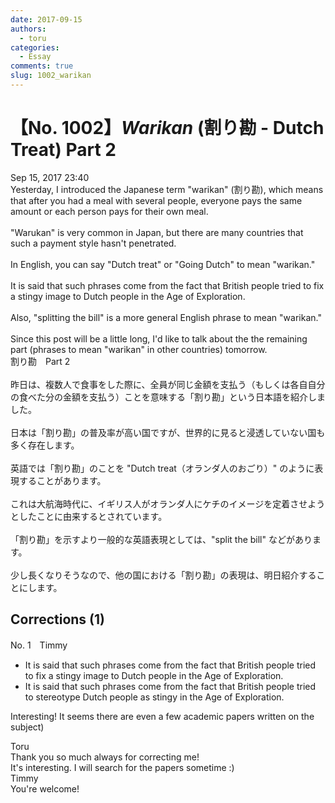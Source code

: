 ```yaml
---
date: 2017-09-15
authors:
  - toru
categories:
  - Essay
comments: true
slug: 1002_warikan
---
```


# 【No. 1002】<strong><em>Warikan</strong></em> (割り勘 - Dutch Treat) Part 2
<div class="date">Sep 15, 2017 23:40</div>
<div id="post"><div id="body_show_ori">
Yesterday, I introduced the Japanese term "warikan" (割り勘), which means that after you had a meal with several people, everyone pays the same amount or each person pays for their own meal.<br/><br/>"Warukan" is very common in Japan, but there are many countries that such a payment style hasn't penetrated.<br/><br/>In English, you can say "Dutch treat" or "Going Dutch" to mean "warikan."<br/><br/>It is said that such phrases come from the fact that British people tried to fix a stingy image to Dutch people in the Age of Exploration.<br/><br/>Also, "splitting the bill" is a more general English phrase to mean "warikan."<br/><br/>Since this post will be a little long, I'd like to talk about the the remaining part (phrases to mean "warikan" in other countries) tomorrow.
</div></div>

<!-- more -->

<div id="post_ja"><div id="body_show_mo">
割り勘　Part 2<br/><br/>昨日は、複数人で食事をした際に、全員が同じ金額を支払う（もしくは各自自分の食べた分の金額を支払う）ことを意味する「割り勘」という日本語を紹介しました。<br/><br/>日本は「割り勘」の普及率が高い国ですが、世界的に見ると浸透していない国も多く存在します。<br/><br/>英語では「割り勘」のことを "Dutch treat（オランダ人のおごり）" のように表現することがあります。<br/><br/>これは大航海時代に、イギリス人がオランダ人にケチのイメージを定着させようとしたことに由来するとされています。<br/><br/>「割り勘」を示すより一般的な英語表現としては、"split the bill" などがあります。<br/><br/>少し長くなりそうなので、他の国における「割り勘」の表現は、明日紹介することにします。
</div></div>

## Corrections (1)
<div id="block"><div class="first_name"> No. 1　<span class="just_name">Timmy</span></div><div id="block2">
<ul class="correction_field">
<li class="incorrect">It is said that such phrases come from the fact that British people tried to fix a stingy image to Dutch people in the Age of Exploration.</li>
<li class="corrected correct">
It is said that such phrases come from the fact that British people tried to <span class="f_blue">stereotype</span> Dutch people as stingy in the Age of Exploration.
</li>
</ul>
<p class="comment_small">
 Interesting! It seems there are even a few academic papers written on the subject)
 <br/>
</p>

</div><div class="name"><span class="just_name">Toru</span><br>
Thank you so much always for correcting me!<br/>It's interesting. I will search for the papers sometime :)
</div>
<div class="name"><span class="just_name">Timmy</span><br>
You're welcome!
</div>
</div>

